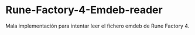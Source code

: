 # Rune-Factory-4-Emdeb-reader
Mala implementación para intentar leer el fichero emdeb de Rune Factory 4.
